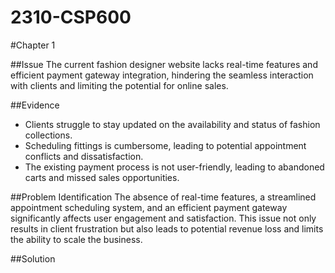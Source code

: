 # 2310-CSP600
#Chapter 1

##Issue
The current fashion designer website lacks real-time features and efficient payment gateway integration, hindering the seamless interaction with clients and limiting the potential for online sales.

##Evidence
- Clients struggle to stay updated on the availability and status of fashion collections.
- Scheduling fittings is cumbersome, leading to potential appointment conflicts and dissatisfaction.
- The existing payment process is not user-friendly, leading to abandoned carts and missed sales opportunities.

##Problem Identification
The absence of real-time features, a streamlined appointment scheduling system, and an efficient payment gateway significantly affects user engagement and satisfaction. This issue not only results in client frustration but also leads to potential revenue loss and limits the ability to scale the business.

##Solution
